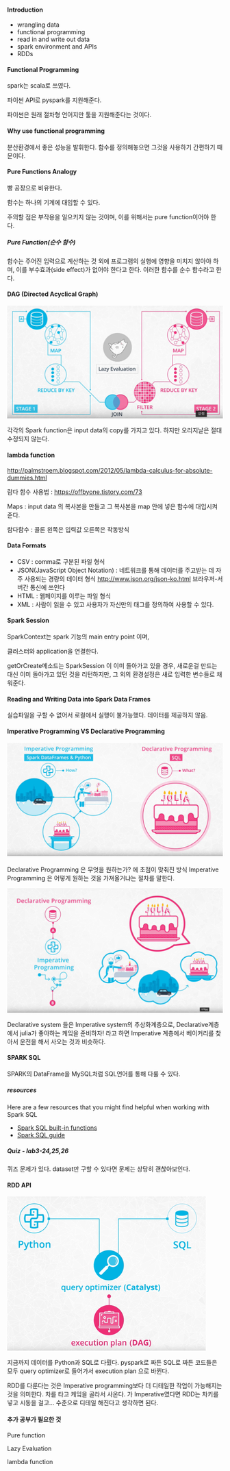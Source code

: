 #### Introduction

- wrangling data
- functional programming
- read in and write out data
- spark environment and APIs
- RDDs



#### Functional Programming

spark는 scala로 쓰였다.

파이썬 API로 pyspark를 지원해준다.

파이썬은 원래 절차형 언어지만 툴을 지원해준다는 것이다.



#### Why use functional programming

분산환경에서 좋은 성능을 발휘한다. 함수를 정의해놓으면 그것을 사용하기 간편하기 때문이다.



#### Pure Functions Analogy

빵 공장으로 비유한다. 

함수는 하나의 기계에 대입할 수 있다.    

주의할 점은 부작용을 일으키지 않는 것이며, 이를 위해서는 pure function이어야 한다.

##### Pure Function(순수 함수)

함수는 주어진 입력으로 계산하는 것 외에 프로그램의 실행에 영향을 미치지 않아야 하며, 이를 부수효과(side effect)가 없어야 한다고 한다. 이러한 함수를 순수 함수라고 한다.



#### DAG (Directed Acyclical Graph)

![Lec2-7_DAG](images/Lec2-7_DAG.PNG)

각각의 Spark function은 input data의 copy를 가지고 있다.
하지만 오리지날은 절대 수정되지 않는다.



#### lambda function

http://palmstroem.blogspot.com/2012/05/lambda-calculus-for-absolute-dummies.html

람다 함수 사용법 : https://offbyone.tistory.com/73

Maps : input data 의 복사본을 만들고 그 복사본을 map 안에 넣은 함수에 대입시켜준다.

람다함수 : 콜론 왼쪽은 입력값 오른쪽은 작동방식 



#### Data Formats

- CSV : comma로 구분된 파일 형식
- JSON(JavaScript Object Notation) : 네트워크를 통해 데이터를 주고받는 데 자주 사용되는 경량의 데이터 형식  http://www.json.org/json-ko.html 브라우저-서버간 통신에 쓰인다
- HTML : 웹페이지를 이루는 파일 형식 
- XML : 사람이 읽을 수 있고 사용자가 자신만의 태그를 정의하여 사용할 수 있다.



#### Spark Session

SparkContext는 spark 기능의 main entry point 이며, 

클러스터와  application을 연결한다.

getOrCreate메소드는  SparkSession 이 이미 돌아가고 있을 경우, 새로운걸 만드는 대신 이미 돌아가고 있던 것을 리턴하지만, 그 외의 환경설정은 새로 입력한 변수들로 채워준다.



#### Reading and Writing Data into Spark Data Frames

실습파일을 구할 수 없어서 로컬에서 실행이 불가능했다. 데이터를 제공하지 않음.



#### Imperative Programming VS Declarative Programming

#### <img src="images/Lec3-15__Imperative_Declarative.PNG" alt="Lec3-15__Imperative_Declarative" style="zoom:50%;" />

Declarative Programming 은 무엇을 원하는가? 에 초점이 맞춰진 방식
Imperative Programming 은 어떻게 원하는 것을 가져올거냐는 절차를 말한다.

<img src="images/Lec3-15__Imperative_Declarative2.PNG" alt="Lec3-15__Imperative_Declarative2" style="zoom:50%;" />

Declarative system 들은 Imperative system의 추상화계층으로, Declarative계층에서 julia가 좋아하는 케잌을 준비하자! 라고 하면 Imperative 계층에서 베이커리를 찾아서 운전을 해서 사오는 것과 비슷하다.



#### SPARK SQL

SPARK의 DataFrame을 MySQL처럼 SQL언어를 통해 다룰 수 있다.

##### resources

Here are a few resources that you might find helpful when working with Spark SQL

- [Spark SQL built-in functions](https://spark.apache.org/docs/latest/api/sql/index.html)
- [Spark SQL guide](https://spark.apache.org/docs/latest/sql-getting-started.html)

##### Quiz - lab3-24,25,26

퀴즈 문제가 있다. dataset만 구할 수 있다면 문제는 상당히 괜찮아보인다.



#### RDD API
<img src="images/Lec3-27_1.PNG" alt="Lec3-27_1" style="zoom:50%;" />

지금까지 데이터를 Python과 SQL로 다뤘다. 
pyspark로 짜든 SQL로 짜든 코드들은 모두 query optimizer로 들어가서 execution plan 으로 바뀐다.

RDD를 다룬다는 것은 Imperative programming보다 더 디테일한 작업이 가능해지는 것을 의미한다.
차를 타고 케잌을 골라서 사온다. 가 Imperative였다면 RDD는 차키를 넣고 시동을 걸고... 수준으로 디테일 해진다고 생각하면 된다.



#### 추가 공부가 필요한 것

Pure function

Lazy Evaluation

lambda function

